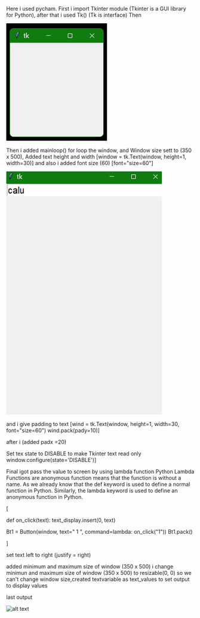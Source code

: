 Here i used pycham.
First i import Tkinter module (Tkinter is a GUI library for Python),
after that i used Tk() (Tk is interface) Then 

![alt text](https://github.com/Imad-Ibrahim-K/Tkinter-calculator/blob/main/images/Tkinter1.png)

Then i added mainloop() for loop the window,
and Window size sett to (350 x 500), Added text height and width [window = tk.Text(window, height=1, width=30)]
and also i added font size (60) [font="size=60"]

![alt text](https://github.com/Imad-Ibrahim-K/Tkinter-calculator/blob/main/images/Tkinter2.png)

and i give padding to text 
[wind = tk.Text(window, height=1, width=30, font="size=60")
wind.pack(pady=10)]

<!-- ![alt text](https://github.com/Imad-Ibrahim-K/Tkinter-calculator/blob/main/images/Tkinter3.png) -->

after i (added padx =20)

<!-- ![alt text](https://github.com/Imad-Ibrahim-K/Tkinter-calculator/blob/main/images/Tkinter4.png) -->

Set tex state to DISABLE to make Tkinter text read only
window.configure(state='DISABLE')]

Final igot pass the value to screen by using lambda function
Python Lambda Functions are anonymous function means that the function is
 without a name. As we already know that the def keyword is used to define
 a normal function in Python. Similarly, the lambda keyword is used to 
define an anonymous function in Python.

[

def on_click(text):
    text_display.insert(0, text)


Bt1 = Button(window, text=" 1 ", command=lambda: on_click("1"))
Bt1.pack()

]

set text left to right (justify = right)

added minimum and maximum size of window (350 x 500)
i change minimun and maximum size of window (350 x 500) to resizable(0, 0) so we 
can't change window size,created textvariable as text_values to set output to display values

last output

![alt text](https://github.com/Imad-Ibrahim-K/Tkinter-calculator/blob/main/images/Screenshot(21).png)








